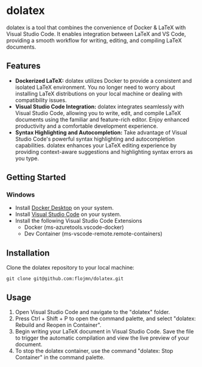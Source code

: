 # dolatex
dolatex is a tool that combines the convenience of Docker & LaTeX with Visual Studio Code. It enables integration between LaTeX and VS Code, providing a smooth workflow for writing, editing, and compiling LaTeX documents.

## Features
+ **Dockerized LaTeX:** dolatex utilizes Docker to provide a consistent and isolated LaTeX environment. You no longer need to worry about installing LaTeX distributions on your local machine or dealing with compatibility issues.
+ **Visual Studio Code Integration:** dolatex integrates seamlessly with Visual Studio Code, allowing you to write, edit, and compile LaTeX documents using the familiar and feature-rich editor. Enjoy enhanced productivity and a comfortable development experience.
+ **Syntax Highlighting and Autocompletion:** Take advantage of Visual Studio Code's powerful syntax highlighting and autocompletion capabilities. dolatex enhances your LaTeX editing experience by providing context-aware suggestions and highlighting syntax errors as you type.

## Getting Started
### Windows
+ Install [Docker Desktop](https://www.docker.com/products/docker-desktop/) on your system.
+ Install [Visual Studio Code](https://code.visualstudio.com/) on your system.
+ Install the following Visual Studio Code Extensions
  + Docker (ms-azuretools.vscode-docker)
  + Dev Container (ms-vscode-remote.remote-containers)

## Installation
Clone the dolatex repository to your local machine: 
```shell
git clone git@github.com:flojmn/dolatex.git
```
## Usage
1. Open Visual Studio Code and navigate to the "dolatex" folder. 
5. Press Ctrl + Shift + P to open the command palette, and select "dolatex: Rebuild and Reopen in Container".
6. Begin writing your LaTeX document in Visual Studio Code. Save the file to trigger the automatic compilation and view the live preview of your document.
7. To stop the dolatex container, use the command "dolatex: Stop Container" in the command palette.
